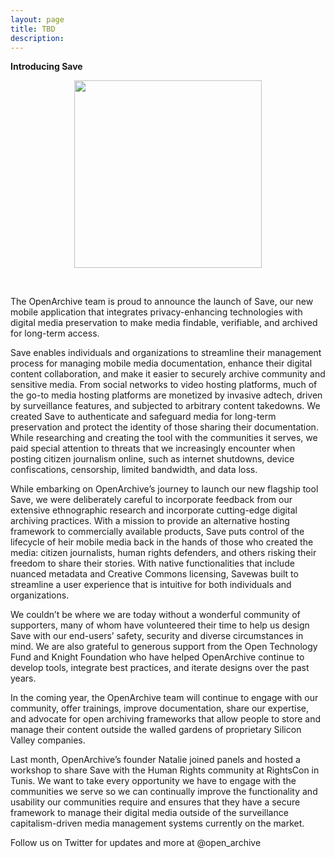 ```yaml
---
layout: page
title: TBD
description: 
---
```


<b>Introducing Save</b><br>

<p><figure><center>
  <img width="300" src="https://github.com/OpenArchive/open-archive.org2019/blob/master/images/Save_Logo.png"/>
</center></figure>
<br>
<p>The OpenArchive team is proud to announce the launch of <span class="appName">Save</span>, our new mobile application that integrates privacy-enhancing technologies with digital media preservation to make media findable, verifiable, and archived for long-term access.
  <br>
<p><span class="appName">Save</span> enables individuals and organizations to streamline their management process for managing mobile media documentation, enhance their digital content collaboration, and make it easier to securely archive community and sensitive media. From social networks to video hosting platforms, much of the go-to media hosting platforms are monetized by invasive adtech, driven by surveillance features, and subjected to arbitrary content takedowns. We created <span class="appName">Save</span> to authenticate and safeguard media for long-term preservation and protect the identity of those sharing their documentation. While researching and creating the tool with the communities it serves, we paid special attention to threats that we increasingly encounter when posting citizen journalism online, such as internet shutdowns, device confiscations, censorship, limited bandwidth, and data loss.
<br>
<p>While embarking on OpenArchive’s journey to launch our new flagship tool <span class="appName">Save</span>, we were deliberately careful to incorporate feedback from our extensive ethnographic research and incorporate cutting-edge digital archiving practices. With a mission to provide an alternative hosting framework to commercially available products, <span class="appName">Save</span> puts control of the lifecycle of heir mobile media back in the hands of those who created the media: citizen journalists, human rights defenders, and others risking their freedom to share their stories. With native functionalities that include nuanced metadata and Creative Commons licensing, <span class="appName">Save</span>was built to streamline a user experience that is intuitive for both individuals and organizations.
<br>
<p>We couldn’t be where we are today without a wonderful community of supporters, many of whom have volunteered their time to help us design <span class="appName">Save</span> with our end-users’ safety, security and diverse circumstances in mind. We are also grateful to generous support from the Open Technology Fund and Knight Foundation who have helped OpenArchive continue to develop tools, integrate best practices, and iterate designs over the past years.

<br>
<p>In the coming year, the OpenArchive team will continue to engage with our community, offer trainings, improve documentation, share our expertise, and advocate for open archiving frameworks that allow people to store and manage their content outside the walled gardens of proprietary Silicon Valley companies.
<br>
<p>Last month, OpenArchive’s founder Natalie joined panels and hosted a workshop to share <span class="appName">Save</span> with the Human Rights community at RightsCon in Tunis. We want to take every opportunity we have to engage with the communities we serve so we can continually improve the functionality and usability our communities require and ensures that they have a secure framework to manage their digital media outside of the surveillance capitalism-driven media management systems currently on the market.
  <br>
<p>Follow us on Twitter for updates and more at @open_archive


</p>


